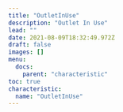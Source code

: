 ```yaml
---
title: "OutletInUse"
description: "Outlet In Use"
lead: ""
date: 2021-08-09T18:32:49.972Z
draft: false
images: []
menu:
  docs:
    parent: "characteristic"
toc: true
characteristic:
  name: "OutletInUse"
---
```

